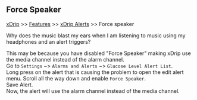 ## Force Speaker
[xDrip](../README.md) >> [Features](./Features_page.md) >> [xDrip Alerts](./Alerts_page.md) >> Force speaker  
  
Why does the music blast my ears when I am listening to music using my headphones and an alert triggers?  

This may be because you have disabled "Force Speaker" making xDrip use the media channel instead of the alarm channel.  
Go to `Settings` &#8722;> `Alarms and Alerts` &#8722;> `Glucose Level Alert List`.  
Long press on the alert that is causing the problem to open the edit alert menu.  Scroll all the way down and enable `Force Speaker`.  
Save Alert.  
Now, the alert will use the alarm channel instead of the media channel.  
